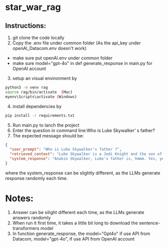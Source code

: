 # star_war_rag

## Instructions:
1. git clone the code locally
2. Copy the .env file under common folder (As the api_key under openAI_Datacom.env doesn't work)
- make sure put openAI.env under common folder
- make sure model="gpt-4o" in def generate_response in main.py for OpenAI account 
3. setup an visual environment by
```bash
python3 -m venv rag
source rag/bin/activate  (Mac)
myenv\Scripts\activate (Windows)
```
4. install dependencies by
```bash
pip install -r requirements.txt
```
5. Run main.py to lanch the project
6. Enter the question in command line:Who is Luke Skywalker’ s father?
7. The expected message should be:
```json
{
  "user_prompt": "Who is Luke Skywalker's father ?",
  "retrieved_context": "Luke Skywalker is a Jedi Knight and the son of Anakin Skywalker, who became Darth Vader",
  "system_response": "Anakin Skywalker, Luke's father is, hmmm. Yes, yes, Darth Vader became he did."
}
```
where the system_response can be slightly different, as the LLMs generate response randomly each time.

# Notes:
1. Answer can be silight different each time, as the LLMs generate answers randomly
2. When run it first time, it takes a little bit long to download the sentence-transformers model
3. In function generate_response, the model="Gpt4o" if use API from Datacom, model="gpt-4o", if use API from OpenAI account